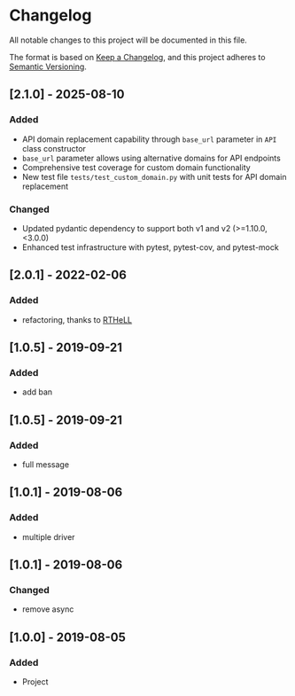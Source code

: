 # Changelog
All notable changes to this project will be documented in this file.

The format is based on [Keep a Changelog](https://keepachangelog.com/en/1.0.0/),
and this project adheres to [Semantic Versioning](https://semver.org/spec/v2.0.0.html).

## [2.1.0] - 2025-08-10
### Added
- API domain replacement capability through `base_url` parameter in `API` class constructor
- `base_url` parameter allows using alternative domains for API endpoints
- Comprehensive test coverage for custom domain functionality
- New test file `tests/test_custom_domain.py` with unit tests for API domain replacement

### Changed
- Updated pydantic dependency to support both v1 and v2 (>=1.10.0,<3.0.0)
- Enhanced test infrastructure with pytest, pytest-cov, and pytest-mock


## [2.0.1] - 2022-02-06
### Added
- refactoring, thanks to [RTHeLL](https://github.com/RTHeLL)

## [1.0.5] - 2019-09-21
### Added
- add ban

## [1.0.5] - 2019-09-21
### Added
- full message

## [1.0.1] - 2019-08-06
### Added
- multiple driver

## [1.0.1] - 2019-08-06
### Changed
- remove async

## [1.0.0] - 2019-08-05
### Added
- Project





